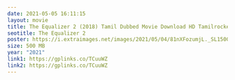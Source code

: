 ```yaml
---
date: 2021-05-05 16:11:15
layout: movie
title: The Equalizer 2 (2018) Tamil Dubbed Movie Download HD Tamilrockers Moviesda
seotitle: The Equalizer 2
poster: https://i.extraimages.net/images/2021/05/04/81nXFozumjL._SL1500_.jpg
size: 500 MB
year: "2021"
link1: https://gplinks.co/TCuuWZ
link2: https://gplinks.co/TCuuWZ
---
```


